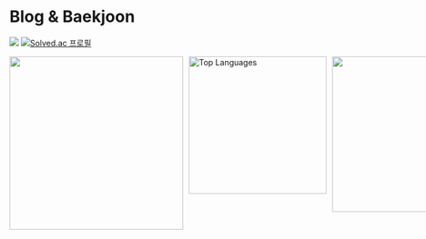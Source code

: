 

<!--### Hi there 👋
**coolOlive/coolOlive** is a ✨ _special_ ✨ repository because its `README.md` (this file) appears on your GitHub profile.

Here are some ideas to get you started:
👋:sparkler:
- 🔭 I’m currently working on ...
- 🌱 I’m currently learning ...
- 👯 I’m looking to collaborate on ...
- 🤔 I’m looking for help with ...
- 💬 Ask me about ...
- 📫 How to reach me: ...
- 😄 Pronouns: ...
- ⚡ Fun fact: ...
### :computer:Blog  ↓
# Blog&nbsp;&nbsp;<a href="https://blog.naver.com/pomoc153" target="_blank"><img src="https://img.shields.io/badge/블로그-03C75A?style=for-the-badge&logo=Naver&logoColor=ffffff"/></a>
![coolOlive's GitHub stats](https://github-readme-stats.vercel.app/api?username=coolOlive&show_icons=true&theme=transparent)

# Blog
<a href="https://blog.naver.com/pomoc153" target="_blank"><img src="https://img.shields.io/badge/블로그-03C75A?style=for-the-badge&logo=Naver&logoColor=ffffff"/></a>
[![Solved.ac Profile](http://mazassumnida.wtf/api/v2/generate_badge?boj=galilee155)](https://solved.ac/galilee155/)
-->

# Blog & Baekjoon
<a href="https://blog.naver.com/pomoc153" target="_blank"><img src="https://img.shields.io/badge/블로그-03C75A?style=for-the-badge&logo=Naver&logoColor=ffffff"/></a>
[![Solved.ac 프로필](http://mazassumnida.wtf/api/mini/generate_badge?boj=galilee155)](https://solved.ac/galilee155)

<div style="display: flex; justify-content: space-between; gap: 10px;">
    <a href="https://github.com/potential1205/github-readme-stats">
      <img src="https://github-readme-stats.vercel.app/api?username=coolOlive" style="width: 305px; height: auto;">
    </a>
    <a><img src="https://github-readme-stats.vercel.app/api/top-langs/?username=potential1205&layout=compact" alt="Top Languages" style="width: 242px; height: auto;"></a>
  <a href="https://solved.ac/galilee155/">
      <img src="http://mazassumnida.wtf/api/v2/generate_badge?boj=potential1205" style="width: 274px; height: auto;">
    </a>
</div>



